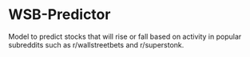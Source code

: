 # WSB-Predictor
Model to predict stocks that will rise or fall based on activity in popular subreddits such as r/wallstreetbets and r/superstonk.

